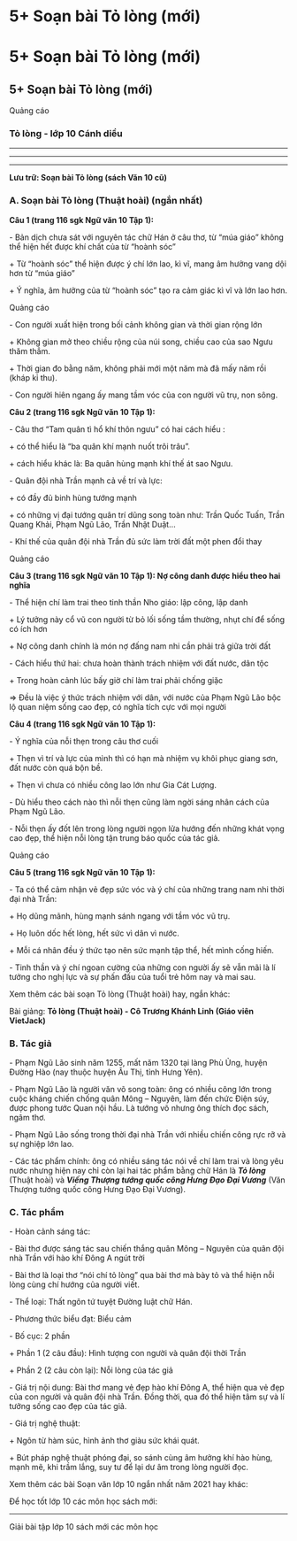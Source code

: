 # 5+ Soạn bài Tỏ lòng (mới)

# 5+ Soạn bài Tỏ lòng (mới)

## 5+ Soạn bài Tỏ lòng (mới)

Quảng cáo

### Tỏ lòng - lớp 10 Cánh diều

* * *

* * *

* * *

**Lưu trữ: Soạn bài Tỏ lòng (sách Văn 10 cũ)**

### **A. Soạn bài Tỏ lòng (Thuật hoài) (ngắn nhất)**

**Câu 1 (trang 116 sgk Ngữ văn 10 Tập 1):**

\- Bản dịch chưa sát với nguyên tác chữ Hán ở câu thơ, từ “múa giáo” không thể hiện hết được khí chất của từ “hoành sóc” 

\+ Từ “hoành sóc” thể hiện được ý chí lớn lao, kì vĩ, mang âm hưởng vang dội hơn từ “múa giáo” 

\+ Ý nghĩa, âm hưởng của từ “hoành sóc” tạo ra cảm giác kì vĩ và lớn lao hơn. 

Quảng cáo

\- Con người xuất hiện trong bối cảnh không gian và thời gian rộng lớn 

\+ Không gian mở theo chiều rộng của núi song, chiều cao của sao Ngưu thăm thẳm. 

\+ Thời gian đo bằng năm, không phải mới một năm mà đã mấy năm rồi (kháp kỉ thu). 

\- Con người hiên ngang ấy mang tầm vóc của con người vũ trụ, non sông. 

**Câu 2 (trang 116 sgk Ngữ văn 10 Tập 1):**

\- Câu thơ “Tam quân tì hổ khí thôn ngưu” có hai cách hiểu : 

\+ có thể hiểu là “ba quân khí mạnh nuốt trôi trâu”. 

\+ cách hiểu khác là: Ba quân hùng mạnh khí thế át sao Ngưu. 

\- Quân đội nhà Trần mạnh cả về trí và lực: 

\+ có đầy đủ binh hùng tướng mạnh 

\+ có những vị đại tướng quân trí dũng song toàn như: Trần Quốc Tuấn, Trần Quang Khải, Phạm Ngũ Lão, Trần Nhật Duật… 

\- Khí thế của quân đội nhà Trần đủ sức làm trời đất một phen đổi thay 

Quảng cáo

**Câu 3 (trang 116 sgk Ngữ văn 10 Tập 1): Nợ công danh được hiểu theo hai nghĩa**

\- Thể hiện chí làm trai theo tinh thần Nho giáo: lập công, lập danh 

\+ Lý tưởng này cổ vũ con người từ bỏ lối sống tầm thường, nhụt chí để sống có ích hơn 

\+ Nợ công danh chính là món nợ đấng nam nhi cần phải trả giữa trời đất 

\- Cách hiểu thứ hai: chưa hoàn thành trách nhiệm với đất nước, dân tộc 

\+ Trong hoàn cảnh lúc bấy giờ chí làm trai phải chống giặc 

⇒ Đều là việc ý thức trách nhiệm với dân, với nước của Phạm Ngũ Lão bộc lộ quan niệm sống cao đẹp, có nghĩa tích cực với mọi người 

**Câu 4 (trang 116 sgk Ngữ văn 10 Tập 1):**

\- Ý nghĩa của nỗi thẹn trong câu thơ cuối 

\+ Thẹn vì trí và lực của mình thì có hạn mà nhiệm vụ khôi phục giang sơn, đất nước còn quá bộn bề. 

\+ Thẹn vì chưa có nhiều công lao lớn như Gia Cát Lượng. 

\- Dù hiểu theo cách nào thì nỗi thẹn cũng làm ngời sáng nhân cách của Phạm Ngũ Lão. 

\- Nỗi thẹn ấy đốt lên trong lòng người ngọn lửa hướng đến những khát vọng cao đẹp, thể hiện nỗi lòng tận trung báo quốc của tác giả. 

Quảng cáo

**Câu 5 (trang 116 sgk Ngữ văn 10 Tập 1):**

\- Ta có thể cảm nhận vẻ đẹp sức vóc và ý chí của những trang nam nhi thời đại nhà Trần: 

\+ Họ dũng mãnh, hùng mạnh sánh ngang với tầm vóc vũ trụ. 

\+ Họ luôn dốc hết lòng, hết sức vì dân vì nước. 

\+ Mỗi cá nhân đều ý thức tạo nên sức mạnh tập thể, hết mình cống hiến. 

\- Tinh thần và ý chí ngoan cường của những con người ấy sẽ vẫn mãi là lí tưởng cho nghị lực và sự phấn đấu của tuổi trẻ hôm nay và mai sau. 

Xem thêm các bài soạn Tỏ lòng (Thuật hoài) hay, ngắn khác:

Bài giảng: **Tỏ lòng (Thuật hoài) - Cô Trương Khánh Linh (Giáo viên VietJack)**

### **B. Tác giả**

\- Phạm Ngũ Lão sinh năm 1255, mất năm 1320 tại làng Phù Ủng, huyện Đường Hào (nay thuộc huyện Âu Thị, tỉnh Hưng Yên).

\- Phạm Ngũ Lão là người văn võ song toàn: ông có nhiều công lớn trong cuộc kháng chiến chống quân Mông – Nguyên, làm đến chức Điện súy, được phong tước Quan nội hầu. Là tướng võ nhưng ông thích đọc sách, ngâm thơ.

\- Phạm Ngũ Lão sống trong thời đại nhà Trần với nhiều chiến công rực rỡ và sự nghiệp lớn lao.

\- Các tác phẩm chính: ông có nhiều sáng tác nói về chí làm trai và lòng yêu nước nhưng hiện nay chỉ còn lại hai tác phẩm bằng chữ Hán là **_Tỏ lòng_** (Thuật hoài) và **_Viếng Thượng tướng quốc công Hưng Đạo Đại Vương_** (Văn Thượng tướng quốc công Hưng Đạo Đại Vương).

### **C. Tác phẩm**

\- Hoàn cảnh sáng tác:

\- Bài thơ được sáng tác sau chiến thắng quân Mông – Nguyên của quân đội nhà Trần với hào khí Đông A ngút trời

\- Bài thơ là loại thơ “nói chí tỏ lòng” qua bài thơ mà bày tỏ và thể hiện nỗi lòng cùng chí hướng của người viết.

\- Thể loại: Thất ngôn tứ tuyệt Đường luật chữ Hán.

\- Phương thức biểu đạt: Biểu cảm

\- Bố cục: 2 phần

\+ Phần 1 (2 câu đầu): Hình tượng con người và quân đội thời Trần

\+ Phần 2 (2 câu còn lại): Nỗi lòng của tác giả

\- Giá trị nội dung: Bài thơ mang vẻ đẹp hào khí Đông A, thể hiện qua vẻ đẹp của con người và quân đội nhà Trần. Đồng thời, qua đó thể hiện tâm sự và lí tưởng sống cao đẹp của tác giả.

\- Giá trị nghệ thuật:

\+ Ngôn từ hàm súc, hình ảnh thơ giàu sức khái quát.

\+ Bút pháp nghệ thuật phóng đại, so sánh cùng âm hưởng khí hào hùng, mạnh mẽ, khi trầm lắng, suy tư để lại dư âm trong lòng người đọc.

Xem thêm các bài Soạn văn lớp 10 ngắn nhất năm 2021 hay khác:

Để học tốt lớp 10 các môn học sách mới:

* * *

Giải bài tập lớp 10 sách mới các môn học

